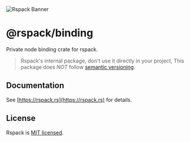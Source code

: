 <picture>
  <img alt="Rspack Banner" src="https://assets.rspack.rs/rspack/rspack-banner.png">
</picture>

# @rspack/binding

Private node binding crate for rspack.
> Rspack's internal package, don't use it directly in your project, This package does *NOT* follow [semantic versioning](https://semver.org/).

## Documentation

See [https://rspack.rs](https://rspack.rs) for details.

## License

Rspack is [MIT licensed](https://github.com/web-infra-dev/rspack/blob/main/LICENSE).
